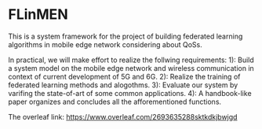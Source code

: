 # FLinMEN
This is a system framework for the project of building federated learning algorithms in mobile edge network considering about QoSs.

In practical, we will make effort to realize the follwing requirements:
  1): Build a system model on the mobile edge network and wireless communication in context of current development of 5G and 6G.
  2): Realize the training of federated learning methods and alogothms.
  3): Evaluate our system by varifing the state-of-art of some common applications.
  4): A handbook-like paper organizes and concludes all the afforementioned functions.
  
The overleaf link: https://www.overleaf.com/2693635288sktkdkjbwjgd
